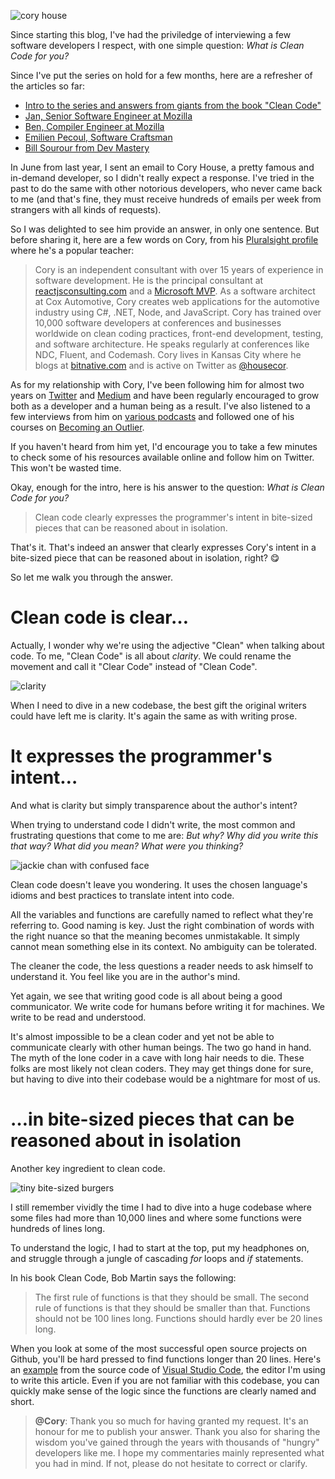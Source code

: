 ![cory house](http://www.samuelpath.com/wp-content/uploads/2018/02/coryHouse.jpg)

Since starting this blog, I've had the priviledge of interviewing a few software developers I respect, with one simple question: _What is Clean Code for you?_

Since I've put the series on hold for a few months, here are a refresher of the articles so far:

- [Intro to the series and answers from giants from the book "Clean Code"](http://www.samuelpath.com/what-is-clean-code/)
- [Jan, Senior Software Engineer at Mozilla](http://www.samuelpath.com/jan/)
- [Ben, Compiler Engineer at Mozilla](http://www.samuelpath.com/ben/)
- [Emilien Pecoul, Software Craftsman](http://www.samuelpath.com/emilien-pecoul-software-craftsman-on-clean-code/)
- [Bill Sourour from Dev Mastery](http://www.samuelpath.com/bill-sourour-from-dev-mastery-on-clean-code/)

In June from last year, I sent an email to Cory House, a pretty famous and in-demand developer, so I didn't really expect a response. I've tried in the past to do the same with other notorious developers, who never came back to me (and that's fine, they must receive hundreds of emails per week from strangers with all kinds of requests).

So I was delighted to see him provide an answer, in only one sentence. But before sharing it, here are a few words on Cory, from his [Pluralsight profile](https://www.pluralsight.com/authors/cory-house) where he's a popular teacher:

> Cory is an independent consultant with over 15 years of experience in software development. He is the principal consultant at [reactjsconsulting.com](http://reactjsconsulting.com/) and a [Microsoft MVP](https://mvp.microsoft.com/). As a software architect at Cox Automotive, Cory creates web applications for the automotive industry using C#, .NET, Node, and JavaScript. Cory has trained over 10,000 software developers at conferences and businesses worldwide on clean coding practices, front-end development, testing, and software architecture. He speaks regularly at conferences like NDC, Fluent, and Codemash. Cory lives in Kansas City where he blogs at [bitnative.com](https://www.bitnative.com/) and is active on Twitter as [@housecor](https://twitter.com/housecor).

As for my relationship with Cory, I've been following him for almost two years on [Twitter](https://twitter.com/housecor) and [Medium](https://medium.com/@housecor) and have been regularly encouraged to grow both as a developer and a human being as a result. I've also listened to a few interviews from him on [various podcasts](https://www.google.com/search?q=podcast+cory+house) and followed one of his courses on [Becoming an Outlier](https://www.pluralsight.com/courses/career-reboot-for-developer-mind).

If you haven't heard from him yet, I'd encourage you to take a few minutes to check some of his resources available online and follow him on Twitter. This won't be wasted time.

Okay, enough for the intro, here is his answer to the question: _What is Clean Code for you?_

> Clean code clearly expresses the programmer's intent in bite-sized pieces that can be reasoned about in isolation.

That's it. That's indeed an answer that clearly expresses Cory's intent in a bite-sized piece that can be reasoned about in isolation, right? 😋

So let me walk you through the answer.

# Clean code is clear…

Actually, I wonder why we're using the adjective "Clean" when talking about code. To me, "Clean Code" is all about _clarity_. We could rename the movement and call it "Clear Code" instead of "Clean Code".

![clarity](http://www.samuelpath.com/wp-content/uploads/2018/02/clarity.png)

When I need to dive in a new codebase, the best gift the original writers could have left me is clarity. It's again the same as with writing prose.

# It expresses the programmer's intent…

And what is clarity but simply transparence about the author's intent?

When trying to understand code I didn't write, the most common and frustrating questions that come to me are: _But why? Why did you write this that way? What did you mean? What were you thinking?_

![jackie chan with confused face](http://www.samuelpath.com/wp-content/uploads/2018/02/jackie.jpg)

Clean code doesn't leave you wondering. It uses the chosen language's idioms and best practices to translate intent into code.

All the variables and functions are carefully named to reflect what they're referring to. Good naming is key. Just the right combination of words with the right nuance so that the meaning becomes unmistakable. It simply cannot mean something else in its context. No ambiguity can be tolerated.

The cleaner the code, the less questions a reader needs to ask himself to understand it. You feel like you are in the author's mind.

Yet again, we see that writing good code is all about being a good communicator. We write code for humans before writing it for machines. We write to be read and understood.

It's almost impossible to be a clean coder and yet not be able to communicate clearly with other human beings. The two go hand in hand. The myth of the lone coder in a cave with long hair needs to die. These folks are most likely not clean coders. They may get things done for sure, but having to dive into their codebase would be a nightmare for most of us.

# …in bite-sized pieces that can be reasoned about in isolation

Another key ingredient to clean code.

![tiny bite-sized burgers](http://www.samuelpath.com/wp-content/uploads/2018/02/burgers.jpg)

I still remember vividly the time I had to dive into a huge codebase where some files had more than 10,000 lines and where some functions were hundreds of lines long.

To understand the logic, I had to start at the top, put my headphones on, and struggle through a jungle of cascading _for_ loops and _if_ statements.

In his book Clean Code, Bob Martin says the following:

> The first rule of functions is that they should be small. The second rule of functions is that they should be smaller than that. Functions should not be 100 lines long. Functions should hardly ever be 20 lines long.

When you look at some of the most successful open source projects on Github, you'll be hard pressed to find functions longer than 20 lines. Here's an [example](https://github.com/Microsoft/vscode/blob/master/src/main.js) from the source code of [Visual Studio Code](https://code.visualstudio.com/), the editor I'm using to write this article. Even if you are not familiar with this codebase, you can quickly make sense of the logic since the functions are clearly named and short.

> **@Cory**: Thank you so much for having granted my request. It's an honour for me to publish your answer. Thank you also for sharing the wisdom you've gained through the years with thousands of "hungry" developers like me. I hope my commentaries mainly represented what you had in mind. If not, please do not hesitate to correct or clarify.